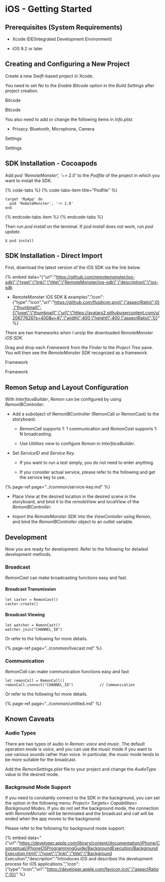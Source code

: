 iOS - Getting Started
=====================

Prerequisites (System Requirements)
-----------------------------------

-   Xcode IDE(Integrated Development Environment)

-   iOS 9.2 or later

Creating and Configuring a New Project
--------------------------------------

Create a new *Swift*-based project in Xcode.

You need to set *No* to the *Enable Bitcode* option in the *Build
Settings* after project creation.

Bitcode

Bitcode

You also need to add or change the following items in *Info.plist.*

-   Privacy: Bluetooth, Microphone, Camera

Settings

Settings

SDK Installation - Cocoapods
----------------------------

Add *pod \'RemoteMonster\', \'\~\> 2.0\'* to the *Podfile* of the
project in which you want to install the SDK.

{% code-tabs %} {% code-tabs-item title="Podfile" %}

    target 'MyApp' do
      pod 'RemoteMonster', '~> 2.0'
    end

{% endcode-tabs-item %} {% endcode-tabs %}

Then run *pod install* on the terminal. If *pod install* does not work,
run *pod update*.

    $ pod install

SDK Installation - Direct Import
--------------------------------

First, download the latest version of the iOS SDK via the link below.

{% embed
data="{\"url\":\"https://github.com/remotemonster/ios-sdk\",\"type\":\"link\",\"title\":\"RemoteMonster/ios-sdk\",\"description\":\"ios-sdk
- RemoteMonster iOS SDK &
examples\",\"icon\":{\"type\":\"icon\",\"url\":\"https://github.com/fluidicon.png\",\"aspectRatio\":0},\"thumbnail\":{\"type\":\"thumbnail\",\"url\":\"https://avatars2.githubusercontent.com/u/20677626?s=400&v=4\",\"width\":400,\"height\":400,\"aspectRatio\":1}}"
%}

There are two frameworks when I unzip the downloaded *RemoteMonster iOS
SDK*.

Drag and drop each *Framework* from the *Finder* to the *Project Tree*
pane. You will then see the *RemoteMonster SDK* recognized as a
framework.

Framework

Framework

Remon Setup and Layout Configuration
------------------------------------

With *InterfaceBuilder*, *Remon* can be configured by using
*RemonIBController*.

-   Add a subobject of RemonIBController (RemonCall or RemonCast) to the
    storyboard.

    -   *RemonCall* supports 1: 1 communication and *RemonCast* supports
        1: N broadcasting.

    -   Use *Utilities view* to configure *Remon* in *InterfaceBuilder*.

-   Set *ServiceID* and *Service Key*.

    -   If you want to run a test simply, you do not need to enter
        anything.

    -   If you consider actual service, please refer to the following
        and get the service key to use..

{% page-ref page="../common/service-key.md" %}

-   Place *View* at the desired location in the desired scene in the
    storyboard, and bind it to the *remoteView* and *localView* of the
    *RemonIBController*.

-   Import the *RemoteMonster SDK* into the *ViewContoller* using
    *Remon*, and bind the *RemonIBController* object to an outlet
    variable.

Development
-----------

Now you are ready for development. Refer to the following for detailed
development methods.

### Broadcast

*RemonCast* can make broadcasting functions easy and fast.

#### Broadcast Transmission

    let caster = RemonCast()
    caster.create()

#### Broadcast Viewing

    let watcher = RemonCast()
    watcher.join("CHANNEL_ID")

Or refer to the following for more details.

{% page-ref page="../common/livecast.md" %}

### Communication

*RemonCall* can make communication functions easy and fast

    let remonCall = RemonCall()
    remonCall.connect("CHANNEL_ID")            // Communication

Or refer to the following for more details.

{% page-ref page="../common/untitled.md" %}

Known Caveats
-------------

### Audio Types

There are two types of audio in *Remon*: *voice* and *music*. The
default operation mode is *voice*, and you can use the *music* mode if
you want to use various sounds rather than voice. In particular, the
*music* mode tends to be more suitable for the broadcast.

Add the *RemonSettings.plist* file to your project and change the
*AudioType* value to the desired mode.

### Background Mode Support

If you need to constantly connect to the SDK in the background, you can
set the option in the following menu: *Project\> Targets\>
Capabilities\> Background Modes*. If you do not set the background mode,
the connection with *RemoteMonster* will be terminated and the broadcast
and call will be ended when the app moves to the background.

Please refer to the following for background mode support.

{% embed
data="{\"url\":\"https://developer.apple.com/library/content/documentation/iPhone/Conceptual/iPhoneOSProgrammingGuide/BackgroundExecution/BackgroundExecution.html\",\"type\":\"link\",\"title\":\"Background
Execution\",\"description\":\"Introduces iOS and describes the
development process for iOS
applications.\",\"icon\":{\"type\":\"icon\",\"url\":\"https://developer.apple.com/favicon.ico\",\"aspectRatio\":0}}"
%}
